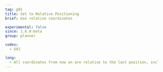```yaml
---
tag: g91
title: Set to Relative Positioning
brief: Use relative coordinates

experimental: false
since: 1.0.0-beta
group: planner

codes:
  - G91

long:
  - All coordinates from now on are relative to the last position, including the Extruder position.
---
```

